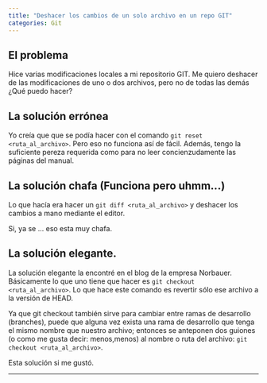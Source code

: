 ```yaml
---
title: "Deshacer los cambios de un solo archivo en un repo GIT"
categories: Git
---
```


## El problema

Hice varias modificaciones locales a mi repositorio GIT. Me quiero deshacer de
las modificaciones de uno o dos archivos, pero no de todas las demás ¿Qué
puedo hacer?

## La solución errónea

Yo creía que que se podía hacer con el comando `git reset <ruta_al_archivo>`.
Pero eso no funciona así de fácil. Además, tengo la suficiente pereza
requerida como para no leer concienzudamente las páginas del manual.

## La solución chafa (Funciona pero uhmm...)

Lo que hacía era hacer un `git diff <ruta_al_archivo>` y deshacer los cambios a
mano mediante el editor.

Si, ya se ... eso esta muy chafa.

## La solución elegante.

La solución elegante la encontré en el blog de la empresa Norbauer.
Básicamente lo que uno tiene que hacer es `git checkout <ruta_al_archivo>`. Lo
que hace este comando es revertir sólo ese archivo a la versión de HEAD.

Ya que git checkout también sirve para cambiar entre ramas de desarrollo
(branches), puede que alguna vez exista una rama de desarrollo que tenga el
mismo nombre que nuestro archivo; entonces se anteponen dos guiones (o como me
gusta decir: menos,menos) al nombre o ruta del archivo: `git checkout <ruta_al_archivo>`.

Esta solución si me gustó.

---